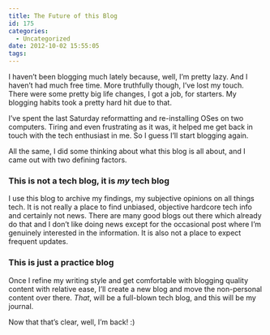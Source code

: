 ```yaml
---
title: The Future of this Blog
id: 175
categories:
  - Uncategorized
date: 2012-10-02 15:55:05
tags:
---
```


I haven’t been blogging much lately because, well, I’m pretty lazy. And I haven’t had much free time. More truthfully though, I’ve lost my touch. There were some pretty big life changes, I got a job, for starters. My blogging habits took a pretty hard hit due to that.

I’ve spent the last Saturday reformatting and re-installing OSes on two computers. Tiring and even frustrating as it was, it helped me get back in touch with the tech enthusiast in me. So I guess I’ll start blogging again.

All the same, I did some thinking about what this blog is all about, and I came out with two defining factors.

### This is not a tech blog, it is _my_ tech blog

I use this blog to archive my findings, my subjective opinions on all things tech. It is not really a place to find unbiased, objective hardcore tech info and certainly not news. There are many good blogs out there which already do that and I don’t like doing news except for the occasional post where I’m genuinely interested in the information. It is also not a place to expect frequent updates.

### This is just a practice blog

Once I refine my writing style and get comfortable with blogging quality content with relative ease, I’ll create a new blog and move the non-personal content over there. _That_, will be a full-blown tech blog, and this will be my journal.

Now that that’s clear, well, I’m back! :)